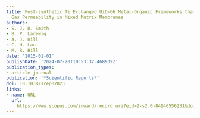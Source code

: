 ```yaml
---
title: Post-synthetic Ti Exchanged UiO-66 Metal-Organic Frameworks that Deliver Exceptional
  Gas Permeability in Mixed Matrix Membranes
authors:
- S. J. D. Smith
- B. P. Ladewig
- A. J. Hill
- C. H. Lau
- M. R. Hill
date: '2015-01-01'
publishDate: '2024-07-20T10:53:32.468939Z'
publication_types:
- article-journal
publication: '*Scientific Reports*'
doi: 10.1038/srep07823
links:
- name: URL
  url: 
    https://www.scopus.com/inward/record.uri?eid=2-s2.0-84946556231&doi=10.1038%2fsrep07823&partnerID=40&md5=e9b8ad0574dae7908a27ad7230107897
---
```

